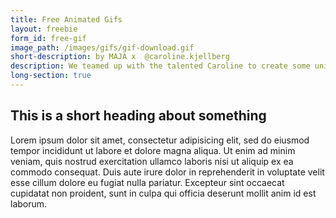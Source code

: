 ```yaml
---
title: Free Animated Gifs
layout: freebie
form_id: free-gif
image_path: /images/gifs/gif-download.gif
short-description: by MAJA x  @caroline.kjellberg
description: We teamed up with the talented Caroline to create some unique GIFS for you to use on your stories. There are 6 GIFS in total. TRAVEL, LOVE, POSITIVITY
long-section: true
---
```


## This is a short heading about something

Lorem ipsum dolor sit amet, consectetur adipisicing elit, sed do eiusmod tempor incididunt ut labore et dolore magna aliqua. Ut enim ad minim veniam, quis nostrud exercitation ullamco laboris nisi ut aliquip ex ea commodo consequat. Duis aute irure dolor in reprehenderit in voluptate velit esse cillum dolore eu fugiat nulla pariatur. Excepteur sint occaecat cupidatat non proident, sunt in culpa qui officia deserunt mollit anim id est laborum.
